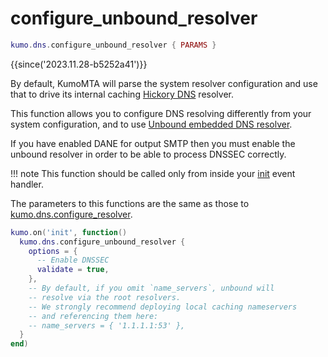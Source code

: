 # configure_unbound_resolver

```lua
kumo.dns.configure_unbound_resolver { PARAMS }
```

{{since('2023.11.28-b5252a41')}}

By default, KumoMTA will parse the system resolver configuration and use that
to drive its internal caching [Hickory
DNS](https://github.com/hickory-dns/hickory-dns) resolver.

This function allows you to configure DNS resolving differently from your
system configuration, and to use [Unbound embedded DNS
resolver](https://www.nlnetlabs.nl/projects/unbound/about/).

If you have enabled DANE for output SMTP then you must enable the unbound
resolver in order to be able to process DNSSEC correctly.

!!! note
    This function should be called only from inside your
    [init](../events/init.md) event handler.

The parameters to this functions are the same as those to
[kumo.dns.configure_resolver](configure_resolver.md).

```lua
kumo.on('init', function()
  kumo.dns.configure_unbound_resolver {
    options = {
      -- Enable DNSSEC
      validate = true,
    },
    -- By default, if you omit `name_servers`, unbound will
    -- resolve via the root resolvers.
    -- We strongly recommend deploying local caching nameservers
    -- and referencing them here:
    -- name_servers = { '1.1.1.1:53' },
  }
end)
```
